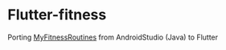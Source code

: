# Flutter-fitness

Porting [MyFitnessRoutines](https://github.com/DevinDow/MyFitnessRoutines) from AndroidStudio (Java) to Flutter

